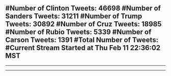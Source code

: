 #Number of Clinton Tweets: 46698
#Number of Sanders Tweets: 31211
#Number of Trump Tweets: 30892
#Number of Cruz Tweets: 18985
#Number of Rubio Tweets: 5339
#Number of Carson Tweets: 1391
#Total Number of Tweets:  
#Current Stream Started at Thu Feb 11 22:36:02 MST
---
---
---
